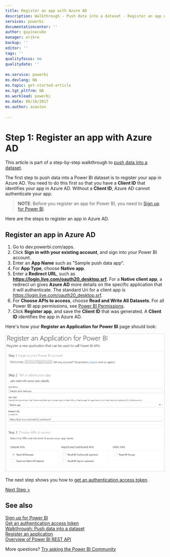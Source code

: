 ```yaml
---
title: Register an app with Azure AD
description: Walkthrough - Push data into a dataset - Register an app with Azure AD
services: powerbi
documentationcenter: ''
author: guyinacube
manager: erikre
backup: ''
editor: ''
tags: ''
qualityfocus: no
qualitydate: ''

ms.service: powerbi
ms.devlang: NA
ms.topic: get-started-article
ms.tgt_pltfrm: NA
ms.workload: powerbi
ms.date: 08/10/2017
ms.author: asaxton

---
```

# Step 1: Register an app with Azure AD
This article is part of a step-by-step walkthrough to [push data into a dataset](../powerbi-developer-walkthrough-push-data.md).

The first step to push data into a Power BI dataset is to register your app in Azure AD. You need to do this first so that you have a **Client ID** that identifies your app in Azure AD. Without a **Client ID**, Azure AD cannot authenticate your app.

> **NOTE**: Before you register an app for Power BI, you need to [Sign up for Power BI](create-an-azure-active-directory-tenant.md).
> 
> 

Here are the steps to register an app in Azure AD.

## Register an app in Azure AD
1. Go to dev.powerbi.com/apps.
2. Click **Sign in with your existing account**, and sign into your Power BI account.
3. Enter an **App Name** such as "Sample push data app".
4. For **App Type**, choose **Native app**.
5. Enter a **Redirect URL**, such as **https://login.live.com/oauth20_desktop.srf**. For a **Native client app**, a redirect uri gives **Azure AD** more details on the specific application that it will authenticate. The standard Uri for a client app is https://login.live.com/oauth20_desktop.srf.
6. For **Choose APIs to access**, choose **Read and Write All Datasets**. For all Power BI app permissions, see [Power BI Permissions](power-bi-permissions.md).
7. Click **Register app**, and save the **Client ID** that was generated. A **Client ID** identifies the app in Azure AD.

Here's how your **Register an Application for Power BI** page should look:

![](media/walkthrough-push-data-register-app-with-azure-ad/powerbi-developer-sample-register-app.png)

The next step shows you how to [get an authentication access token](walkthrough-push-data-get-token.md).

[Next Step >](walkthrough-push-data-get-token.md)

## See also
[Sign up for Power BI](create-an-azure-active-directory-tenant.md)  
[Get an authentication access token](walkthrough-push-data-get-token.md)  
[Walkthrough: Push data into a dataset](../powerbi-developer-walkthrough-push-data.md)  
[Register an application](register-app.md)  
[Overview of Power BI REST API](overview-of-power-bi-rest-api.md)  

More questions? [Try asking the Power BI Community](http://community.powerbi.com/)

